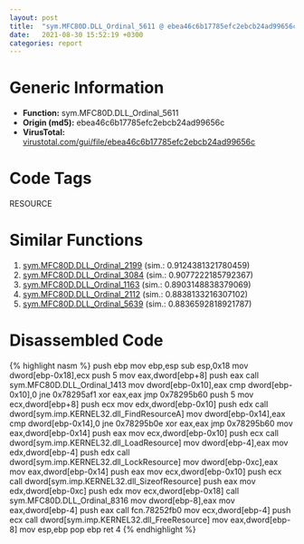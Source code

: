 ```yaml
---
layout: post
title:  "sym.MFC80D.DLL_Ordinal_5611 @ ebea46c6b17785efc2ebcb24ad99656c"
date:   2021-08-30 15:52:19 +0300
categories: report
---
```


# Generic Information
- **Function:** sym.MFC80D.DLL\_Ordinal\_5611
- **Origin (md5):** ebea46c6b17785efc2ebcb24ad99656c
- **VirusTotal:** [virustotal.com/gui/file/ebea46c6b17785efc2ebcb24ad99656c][virustotal_ref]

# Code Tags
<span class="tag" id="RESOURCE">RESOURCE</span>


# Similar Functions

1. [sym.MFC80D.DLL\_Ordinal\_2199][similar_1_ref] (sim.: 0.9124381321780459)
2. [sym.MFC80D.DLL\_Ordinal\_3084][similar_2_ref] (sim.: 0.9077222185792367)
3. [sym.MFC80D.DLL\_Ordinal\_1163][similar_3_ref] (sim.: 0.8903148838379069)
4. [sym.MFC80D.DLL\_Ordinal\_2112][similar_4_ref] (sim.: 0.8838133216307102)
5. [sym.MFC80D.DLL\_Ordinal\_5639][similar_5_ref] (sim.: 0.8836592818921787)


# Disassembled Code

{% highlight nasm %}
push ebp
mov ebp,esp
sub esp,0x18
mov dword[ebp-0x18],ecx
push 5
mov eax,dword[ebp+8]
push eax
call sym.MFC80D.DLL_Ordinal_1413
mov dword[ebp-0x10],eax
cmp dword[ebp-0x10],0
jne 0x78295af1
xor eax,eax
jmp 0x78295b60
push 5
mov ecx,dword[ebp+8]
push ecx
mov edx,dword[ebp-0x10]
push edx
call dword[sym.imp.KERNEL32.dll_FindResourceA]
mov dword[ebp-0x14],eax
cmp dword[ebp-0x14],0
jne 0x78295b0e
xor eax,eax
jmp 0x78295b60
mov eax,dword[ebp-0x14]
push eax
mov ecx,dword[ebp-0x10]
push ecx
call dword[sym.imp.KERNEL32.dll_LoadResource]
mov dword[ebp-4],eax
mov edx,dword[ebp-4]
push edx
call dword[sym.imp.KERNEL32.dll_LockResource]
mov dword[ebp-0xc],eax
mov eax,dword[ebp-0x14]
push eax
mov ecx,dword[ebp-0x10]
push ecx
call dword[sym.imp.KERNEL32.dll_SizeofResource]
push eax
mov edx,dword[ebp-0xc]
push edx
mov ecx,dword[ebp-0x18]
call sym.MFC80D.DLL_Ordinal_8316
mov dword[ebp-8],eax
mov eax,dword[ebp-4]
push eax
call fcn.78252fb0
mov ecx,dword[ebp-4]
push ecx
call dword[sym.imp.KERNEL32.dll_FreeResource]
mov eax,dword[ebp-8]
mov esp,ebp
pop ebp
ret 4
{% endhighlight %}


[similar_1_ref]: /report/sym.MFC80D.DLL_Ordinal_2199@ebea46c6b17785efc2ebcb24ad99656c
[similar_2_ref]: /report/sym.MFC80D.DLL_Ordinal_3084@ebea46c6b17785efc2ebcb24ad99656c
[similar_3_ref]: /report/sym.MFC80D.DLL_Ordinal_1163@ebea46c6b17785efc2ebcb24ad99656c
[similar_4_ref]: /report/sym.MFC80D.DLL_Ordinal_2112@ebea46c6b17785efc2ebcb24ad99656c
[similar_5_ref]: /report/sym.MFC80D.DLL_Ordinal_5639@ebea46c6b17785efc2ebcb24ad99656c
[virustotal_ref]: https://www.virustotal.com/gui/file/ebea46c6b17785efc2ebcb24ad99656c